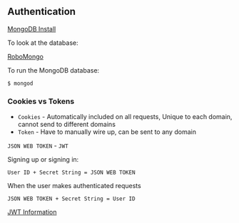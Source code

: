 ## Authentication

[MongoDB Install](https://docs.mongodb.com/manual/tutorial/install-mongodb-on-os-x/)

To look at the database:

[RoboMongo](https://robomongo.org/)

To run the MongoDB database:

```
$ mongod

```

### Cookies vs Tokens

* `Cookies` - Automatically included on all requests, Unique to each domain, cannot send to different domains
* `Token` - Have to manually wire up, can be sent to any domain

`JSON WEB TOKEN` - `JWT`

Signing up or signing in:

```
User ID + Secret String = JSON WEB TOKEN

```

When the user makes authenticated requests

```
JSON WEB TOKEN + Secret String = User ID

```

[JWT Information](https://jwt.io/s)

